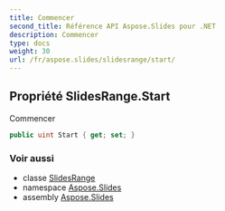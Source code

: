 ```yaml
---
title: Commencer
second_title: Référence API Aspose.Slides pour .NET
description: Commencer
type: docs
weight: 30
url: /fr/aspose.slides/slidesrange/start/
---
```


## Propriété SlidesRange.Start

Commencer

```csharp
public uint Start { get; set; }
```

### Voir aussi

* classe [SlidesRange](../../slidesrange)
* namespace [Aspose.Slides](../../slidesrange)
* assembly [Aspose.Slides](../../../)

<!-- NE PAS ÉDITER : généré par xmldocmd pour Aspose.Slides.dll -->
